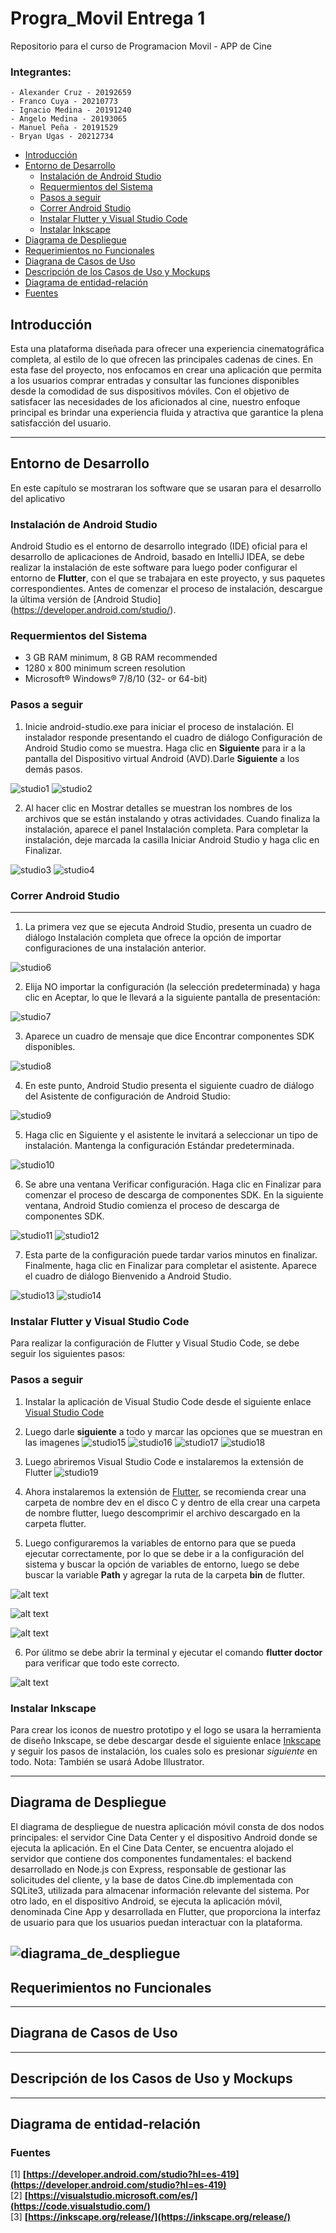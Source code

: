 # Progra_Movil Entrega 1
Repositorio para el curso de Programacion Movil - APP de Cine

### Integrantes:
    - Alexander Cruz - 20192659
    - Franco Cuya - 20210773 
    - Ignacio Medina - 20191240
    - Angelo Medina - 20193065
    - Manuel Peña - 20191529
    - Bryan Ugas - 20212734

- [Introducción](#Introducción)
- [Entorno de Desarrollo](#Entorno-de-Desarrollo)
    - [Instalación de Android Studio](#Instalación-de-Android-Studio)
    - [Requermientos del Sistema](#Requermientos-del-Sistema)
    - [Pasos a seguir](#Pasos-a-seguir)
    - [Correr Android Studio](#Correr-Android-Studio)
    - [Instalar Flutter y Visual Studio Code](#Instalar-Flutter-y-Visual-Studio-Code)
    - [Instalar Inkscape](#Instalar-Inkscape)
- [Diagrama de Despliegue](#Diagrama-de-Despliegue)
- [Requerimientos no Funcionales](#Requerimientos-no-Funcionales)
- [Diagrana de Casos de Uso](#Diagrana-de-Casos-de-Uso)
- [Descripción de los Casos de Uso y Mockups](#Descripción-de-los-Casos-de-Uso)
- [Diagrama de entidad-relación](#Diagrama-de-entidad-relación)
- [Fuentes](#Fuentes)


## Introducción

Esta una plataforma diseñada para ofrecer una experiencia cinematográfica completa, al estilo de lo que ofrecen las principales cadenas de cines. En esta fase del proyecto, nos enfocamos en crear una aplicación que permita a los usuarios comprar entradas y consultar las funciones disponibles desde la comodidad de sus dispositivos móviles. Con el objetivo de satisfacer las necesidades de los aficionados al cine, nuestro enfoque principal es brindar una experiencia fluida y atractiva que garantice la plena satisfacción del usuario.

---

## Entorno de Desarrollo
En este capítulo se mostraran los software que se usaran para el desarrollo del aplicativo
### Instalación de Android Studio
Android Studio es el entorno de desarrollo integrado (IDE) oficial para el desarrollo de aplicaciones de Android, basado en IntelliJ IDEA, se debe realizar la instalación de este software para luego poder configurar el entorno de **Flutter**, con el que se trabajara en este proyecto, y sus paquetes correspondientes. Antes de comenzar el proceso de instalación, descargue la última versión de [Android Studio] (https://developer.android.com/studio/).

### Requermientos del Sistema
- 3 GB RAM minimum, 8 GB RAM recommended
- 1280 x 800 minimum screen resolution
- Microsoft® Windows® 7/8/10 (32- or 64-bit)

### Pasos a seguir
1. Inicie android-studio.exe para iniciar el proceso de instalación. El instalador responde presentando el cuadro de diálogo Configuración de Android Studio como se muestra. Haga clic en **Siguiente** para ir a la pantalla del Dispositivo virtual Android (AVD).Darle **Siguiente** a los demás pasos.

![studio1](https://user-images.githubusercontent.com/34706326/54194875-48228e80-44e3-11e9-80df-b52831f74061.jpg)
![studio2](https://user-images.githubusercontent.com/34706326/54194593-9edb9880-44e2-11e9-89ca-b58912709cd3.jpg)

2. Al hacer clic en Mostrar detalles se muestran los nombres de los archivos que se están instalando y otras actividades. Cuando finaliza la instalación, aparece el panel Instalación completa. Para completar la instalación, deje marcada la casilla Iniciar Android Studio y haga clic en Finalizar.

![studio3](https://user-images.githubusercontent.com/34706326/54194597-9f742f00-44e2-11e9-8376-dc989faabcc3.jpg)
![studio4](https://user-images.githubusercontent.com/34706326/54194598-a00cc580-44e2-11e9-9c08-5bc5b9dd7cad.jpg)

### Correr Android Studio
---
1. La primera vez que se ejecuta Android Studio, presenta un cuadro de diálogo Instalación completa que ofrece la opción de importar 
configuraciones de una instalación anterior.

![studio6](https://user-images.githubusercontent.com/34706326/54205116-af4c3d00-44fb-11e9-8878-08e1a8a4b023.jpg)

2. Elija NO importar la configuración (la selección predeterminada) y haga clic en Aceptar, lo que le llevará a la siguiente pantalla de presentación:

![studio7](https://user-images.githubusercontent.com/34706326/54194599-a00cc580-44e2-11e9-8481-8006bfd88988.jpg)

3. Aparece un cuadro de mensaje que dice Encontrar componentes SDK disponibles.

![studio8](https://user-images.githubusercontent.com/34706326/54205045-8c218d80-44fb-11e9-800b-8b0a4990dfaa.jpg)

4. En este punto, Android Studio presenta el siguiente cuadro de diálogo del Asistente de configuración de Android Studio:

![studio9](https://user-images.githubusercontent.com/34706326/54193652-8d918c80-44e0-11e9-876f-2bd587bc8925.jpg)

5. Haga clic en Siguiente y el asistente le invitará a seleccionar un tipo de instalación. Mantenga la configuración Estándar predeterminada.

![studio10](https://user-images.githubusercontent.com/34706326/54193654-8e2a2300-44e0-11e9-84a0-722fb4242645.jpg)

6. Se abre una ventana Verificar configuración. Haga clic en Finalizar para comenzar el proceso de descarga de componentes SDK. En la siguiente ventana, Android Studio comienza el proceso de descarga de componentes SDK.


![studio11](https://user-images.githubusercontent.com/34706326/54193657-8ec2b980-44e0-11e9-9d97-b8ccbbc1f3ee.jpg)
![studio12](https://user-images.githubusercontent.com/34706326/54193658-8ec2b980-44e0-11e9-8feb-15367ac4217b.jpg)

7. Esta parte de la configuración puede tardar varios minutos en finalizar. Finalmente, haga clic en Finalizar para completar el asistente. Aparece el cuadro de diálogo Bienvenido a Android Studio.

![studio13](https://user-images.githubusercontent.com/34706326/54193661-8f5b5000-44e0-11e9-9ec6-a22ad471b5a0.jpg)
![studio14](https://user-images.githubusercontent.com/34706326/54213076-cf82f880-4509-11e9-8837-87ceb525161b.jpg)

### Instalar Flutter y Visual Studio Code
Para realizar la configuración de Flutter y Visual Studio Code, se debe seguir los siguientes pasos:

### Pasos a seguir

1. Instalar la aplicación de Visual Studio Code desde el siguiente enlace [Visual Studio Code](https://code.visualstudio.com/)

2. Luego darle **siguiente** a todo y marcar las opciones que se muestran en las imagenes
![studio15](https://support.academicsoftware.eu/hc/article_attachments/360007150337/mceclip2.png)
![studio16](https://www.sqlshack.com/wp-content/uploads/2020/07/set-additional-tasks.png)
![studio17](https://support.academicsoftware.eu/hc/article_attachments/360007150337/mceclip2.png)
![studio18](https://www.alexmilla.net/wp-content/uploads/2019/10/VSC_09.png)

3. Luego abriremos Visual Studio Code e instalaremos la extensión de Flutter
![studio19](https://www.syncfusion.com/blogs/wp-content/uploads/2021/06/Installing-Flutter-Extension-in-VS-Code-1.png)

4. Ahora instalaremos la extensión de [Flutter](https://flutter-ko.dev/get-started/install/windows), se recomienda crear una carpeta de nombre dev en el disco C y dentro de ella crear una carpeta de nombre flutter, luego descomprimir el archivo descargado en la carpeta flutter.

5. Luego configuraremos la variables de entorno para que se pueda ejecutar correctamente, por lo que se debe ir a la configuración del sistema y buscar la opción de variables de entorno, luego se debe buscar la variable **Path** y agregar la ruta de la carpeta **bin** de flutter.

![alt text](/images/propiedadesSistema.png)

![alt text](/images/ve1.png)

![alt text](/images/ve2.png)

6. Por úlitmo se debe abrir la terminal y ejecutar el comando **flutter doctor** para verificar que todo este correcto.

![alt text](/images/fd.png)

### Instalar Inkscape
Para crear los iconos de nuestro prototipo y el logo se usara la herramienta de diseño Inkscape, se debe descargar desde el siguiente enlace [Inkscape](https://inkscape.org/release/) y seguir los pasos de instalación, los cuales solo es presionar *siguiente* en todo.
Nota: También se usará Adobe Illustrator.

---
## Diagrama de Despliegue

El diagrama de despliegue de nuestra aplicación móvil consta de dos nodos principales: el servidor Cine Data Center y el dispositivo Android donde se ejecuta la aplicación. En el Cine Data Center, se encuentra alojado el servidor que contiene dos componentes fundamentales: el backend desarrollado en Node.js con Express, responsable de gestionar las solicitudes del cliente, y la base de datos Cine.db implementada con SQLite3, utilizada para almacenar información relevante del sistema. Por otro lado, en el dispositivo Android, se ejecuta la aplicación móvil, denominada Cine App y desarrollada en Flutter, que proporciona la interfaz de usuario para que los usuarios puedan interactuar con la plataforma.

![diagrama_de_despliegue](/diagramas/DeploymentDiagram.jpg)
---

## Requerimientos no Funcionales

---

## Diagrana de Casos de Uso

---

## Descripción de los Casos de Uso y Mockups

---

## Diagrama de entidad-relación

### Fuentes
[1] **[https://developer.android.com/studio?hl=es-419](https://developer.android.com/studio?hl=es-419)** <br>
[2] **[https://visualstudio.microsoft.com/es/](https://code.visualstudio.com/)** <br>
[3] **[https://inkscape.org/release/](https://inkscape.org/release/)**


